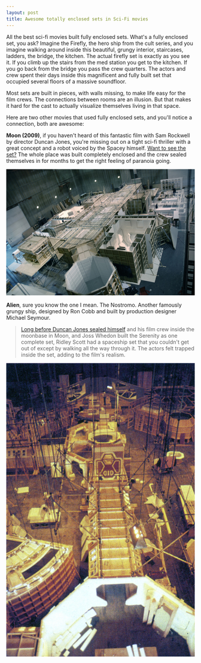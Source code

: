 ```yaml
---
layout: post
title: Awesome totally enclosed sets in Sci-Fi movies
---
```

All the best sci-fi movies built fully enclosed sets. What's a fully enclosed set, you ask? 
Imagine the Firefly, the hero ship from the cult series, and you imagine walking around inside 
this beautiful, grungy interior, staircases, ladders, the bridge, the kitchen. The actual firefly 
set is exactly as you see it. If you climb up the stairs from the med station you get to the kitchen.
If you go back from the bridge you pass the crew quarters. The actors and crew spent their days inside
this magnificent and fully built set that occupied several floors of a massive soundfloor.

Most sets are built in pieces, with walls missing, to make life easy for the film crews. 
The connections between rooms are an illusion. But that 
makes it hard for the cast to actually visualize themselves living in that space.

Here are two other movies that used fully enclosed sets, and you'll notice a connection, both are awesome:

**Moon (2009)**, if you haven't heard of this fantastic film with Sam Rockwell by director Duncan Jones,
you're missing out on a tight sci-fi thriller with a great concept and a robot voiced by the Spacey
himself. <a href="http://www.gavinrothery.com/they-never-went-to-the-moon/2011/8/20/getting-the-set-finished.html">Want to see the set?</a>
The whole place was built completely enclosed and the crew sealed themselves in for months to get the right
feeling of paranoia going.

<img src="/images/posts/moon-set.jpg" alt="The Set of Moon (2009)">

**Alien**, sure you know the one I mean. The Nostromo. Another famously grungy ship, designed by Ron Cobb
and built by production designer Michael Seymour. 

> [Long before Duncan Jones sealed himself](http://io9.gizmodo.com/5850998/insane-secrets-about-the-making-of-ridley-scotts-alien) and his film crew inside the moonbase in Moon, and Joss Whedon built the Serenity as one complete set, Ridley Scott had a spaceship set that you couldn't get out of except by walking all the way through it. The actors felt trapped inside the set, adding to the film's realism.

![The set of Alien](/images/posts/alien-set.jpg "The set of Alien")

